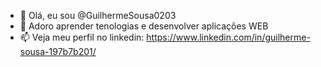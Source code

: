 - 👋 Olá, eu sou @GuilhermeSousa0203
- 👀 Adoro aprender tenologias e desenvolver aplicações WEB
- 📫 Veja meu perfil no linkedin: https://www.linkedin.com/in/guilherme-sousa-197b7b201/

